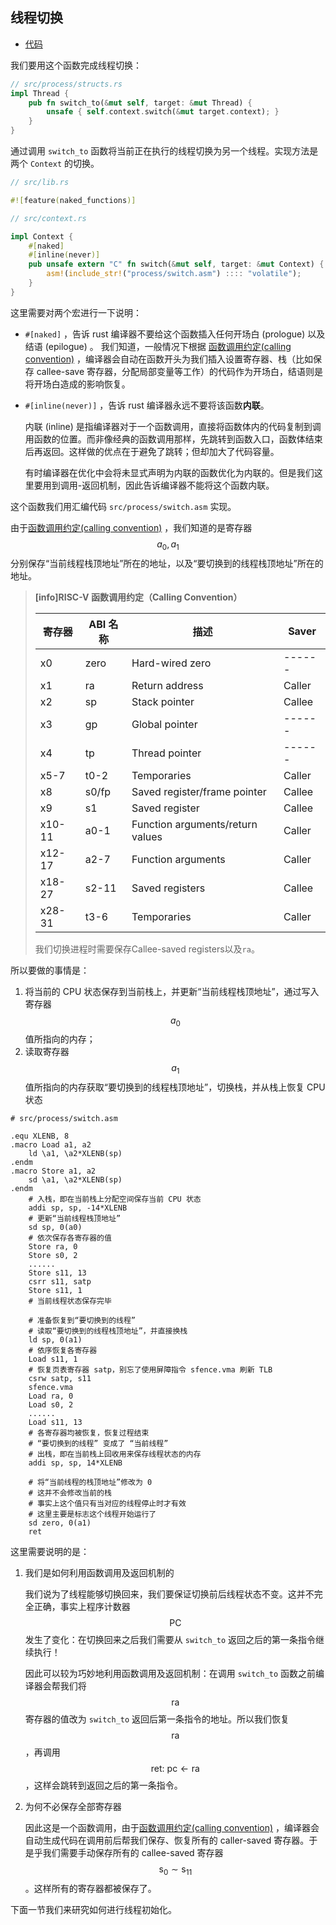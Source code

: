 ## 线程切换

* [代码][CODE]

我们要用这个函数完成线程切换：

```rust
// src/process/structs.rs
impl Thread {
    pub fn switch_to(&mut self, target: &mut Thread) {
        unsafe { self.context.switch(&mut target.context); }
    }
}
```

通过调用 ``switch_to`` 函数将当前正在执行的线程切换为另一个线程。实现方法是两个 ``Context`` 的切换。

```rust
// src/lib.rs

#![feature(naked_functions)]

// src/context.rs

impl Context {
    #[naked]
    #[inline(never)]
    pub unsafe extern "C" fn switch(&mut self, target: &mut Context) {
        asm!(include_str!("process/switch.asm") :::: "volatile");
    }
}
```

这里需要对两个宏进行一下说明：

* ``#[naked]`` ，告诉 rust 编译器不要给这个函数插入任何开场白 (prologue) 以及结语 (epilogue) 。
  我们知道，一般情况下根据 [函数调用约定(calling convention)](https://riscv.org/wp-content/uploads/2015/01/riscv-calling.pdf) ，编译器会自动在函数开头为我们插入设置寄存器、栈（比如保存 callee-save 寄存器，分配局部变量等工作）的代码作为开场白，结语则是将开场白造成的影响恢复。
  
* ``#[inline(never)]`` ，告诉 rust 编译器永远不要将该函数**内联**。

  内联 (inline) 是指编译器对于一个函数调用，直接将函数体内的代码复制到调用函数的位置。而非像经典的函数调用那样，先跳转到函数入口，函数体结束后再返回。这样做的优点在于避免了跳转；但却加大了代码容量。

  有时编译器在优化中会将未显式声明为内联的函数优化为内联的。但是我们这里要用到调用-返回机制，因此告诉编译器不能将这个函数内联。

这个函数我们用汇编代码 ``src/process/switch.asm`` 实现。

由于[函数调用约定(calling convention)](https://riscv.org/wp-content/uploads/2015/01/riscv-calling.pdf) ，我们知道的是寄存器 $$a_0,a_1$$ 分别保存“当前线程栈顶地址”所在的地址，以及“要切换到的线程栈顶地址”所在的地址。

> **[info]RISC-V 函数调用约定（Calling Convention）**
>
> | 寄存器 | ABI 名称 | 描述                             | Saver  |
> | ------ | -------- | -------------------------------- | ------ |
> | x0     | zero     | Hard-wired zero                  | ------ |
> | x1     | ra       | Return address                   | Caller |
> | x2     | sp       | Stack pointer                    | Callee |
> | x3     | gp       | Global pointer                   | ------ |
> | x4     | tp       | Thread pointer                   | ------ |
> | x5-7   | t0-2     | Temporaries                      | Caller |
> | x8     | s0/fp    | Saved register/frame pointer     | Callee |
> | x9     | s1       | Saved register                   | Callee |
> | x10-11 | a0-1     | Function arguments/return values | Caller |
> | x12-17 | a2-7     | Function arguments               | Caller |
> | x18-27 | s2-11    | Saved registers                  | Callee |
> | x28-31 | t3-6     | Temporaries                      | Caller |
>
> 我们切换进程时需要保存Callee-saved registers以及`ra`。

所以要做的事情是：

1. 将当前的 CPU 状态保存到当前栈上，并更新“当前线程栈顶地址”，通过写入寄存器 $$a_0$$ 值所指向的内存；
2. 读取寄存器 $$a_1$$ 值所指向的内存获取“要切换到的线程栈顶地址”，切换栈，并从栈上恢复 CPU 状态

```riscv
# src/process/switch.asm

.equ XLENB, 8
.macro Load a1, a2 
	ld \a1, \a2*XLENB(sp)
.endm
.macro Store a1, a2 
	sd \a1, \a2*XLENB(sp)
.endm
	# 入栈，即在当前栈上分配空间保存当前 CPU 状态
    addi sp, sp, -14*XLENB
    # 更新“当前线程栈顶地址”
    sd sp, 0(a0)
    # 依次保存各寄存器的值
    Store ra, 0
    Store s0, 2
    ......
    Store s11, 13
    csrr s11, satp
    Store s11, 1
	# 当前线程状态保存完毕
	
	# 准备恢复到“要切换到的线程”
	# 读取“要切换到的线程栈顶地址”，并直接换栈
    ld sp, 0(a1)
    # 依序恢复各寄存器
    Load s11, 1
    # 恢复页表寄存器 satp，别忘了使用屏障指令 sfence.vma 刷新 TLB
    csrw satp, s11
    sfence.vma
    Load ra, 0
    Load s0, 2
    ......
    Load s11, 13
    # 各寄存器均被恢复，恢复过程结束
    # “要切换到的线程” 变成了 “当前线程”
    # 出栈，即在当前栈上回收用来保存线程状态的内存
    addi sp, sp, 14*XLENB

	# 将“当前线程的栈顶地址”修改为 0
	# 这并不会修改当前的栈
	# 事实上这个值只有当对应的线程停止时才有效
	# 这里主要是标志这个线程开始运行了
    sd zero, 0(a1)
    ret
```

这里需要说明的是：

1. 我们是如何利用函数调用及返回机制的

   我们说为了线程能够切换回来，我们要保证切换前后线程状态不变。这并不完全正确，事实上程序计数器 $$\text{PC}$$ 发生了变化：在切换回来之后我们需要从 ``switch_to`` 返回之后的第一条指令继续执行！

   因此可以较为巧妙地利用函数调用及返回机制：在调用 ``switch_to`` 函数之前编译器会帮我们将 $$\text{ra}$$ 寄存器的值改为 ``switch_to`` 返回后第一条指令的地址。所以我们恢复 $$\text{ra}$$ ，再调用 $$\text{ret: pc}\leftarrow\text{ra}$$ ，这样会跳转到返回之后的第一条指令。

2. 为何不必保存全部寄存器

   因此这是一个函数调用，由于[函数调用约定(calling convention)](https://riscv.org/wp-content/uploads/2015/01/riscv-calling.pdf)  ，编译器会自动生成代码在调用前后帮我们保存、恢复所有的 caller-saved 寄存器。于是乎我们需要手动保存所有的 callee-saved 寄存器 $$\text{s}_0\sim\text{s}_{11}$$ 。这样所有的寄存器都被保存了。

下面一节我们来研究如何进行线程初始化。

[CODE]: https://github.com/rcore-os/rCore_tutorial/tree/ch6-pa4
